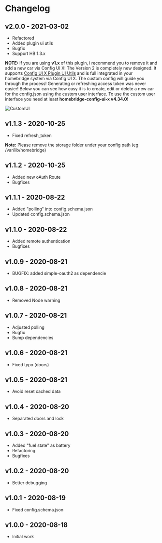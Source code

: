 # Changelog

## v2.0.0 - 2021-03-02
- Refactored
- Added plugin ui utils
- Bugfix
- Support HB 1.3.x

**NOTE:** If you are using **v1.x** of this plugin, i recommend you to remove it and add a new car via Config UI X! The Version 2 is completely new designed. It supports [Config UI X Plugin UI Utils](https://github.com/homebridge/plugin-ui-utils) and is full integrated in your homebridge system via Config UI X. The custom config will guide you through the process! Generating or refreshing access token was never easier! Below you can see how easy it is to create, edit or delete a new car for the config.json using the custom user interface. To use the custom user interface you need at least **homebridge-config-ui-x v4.34.0**!

<img src="https://github.com/SeydX/homebridge-mercedesme/blob/beta/images/hb_mercedesme_ui.gif" align="center" alt="CustomUI">

## v1.1.3 - 2020-10-25
- Fixed refresh_token

**Note:** Please remove the storage folder under your config path (eg /var/lib/homebridge)

## v1.1.2 - 2020-10-25
- Added new oAuth Route
- Bugfixes

## v1.1.1 - 2020-08-22
- Added "polling" into config.schema.json
- Updated config.schema.json

## v1.1.0 - 2020-08-22
- Added remote authentication
- Bugfixes

## v1.0.9 - 2020-08-21
- BUGFIX: added simple-oauth2 as dependencie

## v1.0.8 - 2020-08-21
- Removed Node warning

## v1.0.7 - 2020-08-21
- Adjusted polling
- Bugfix
- Bump dependencies

## v1.0.6 - 2020-08-21
- Fixed typo (doors)

## v1.0.5 - 2020-08-21
- Avoid reset cached data

## v1.0.4 - 2020-08-20
- Separated doors and lock

## v1.0.3 - 2020-08-20
- Added "fuel state" as battery
- Refactoring
- Bugfixes

## v1.0.2 - 2020-08-20
- Better debugging

## v1.0.1 - 2020-08-19
- Fixed config.schema.json

## v1.0.0 - 2020-08-18
- Initial work
